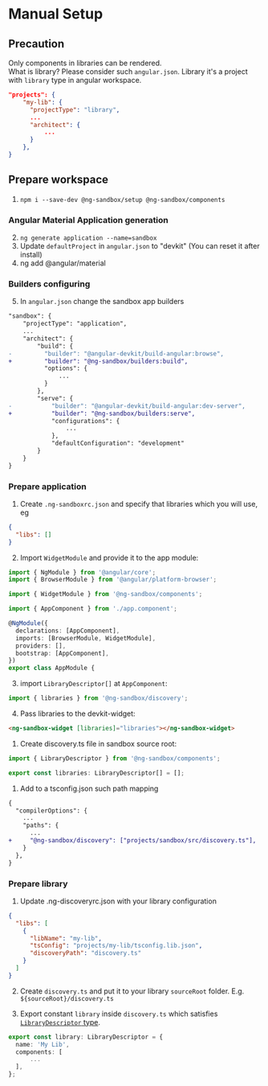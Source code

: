 # Manual Setup

## Precaution

Only components in libraries can be rendered.  
What is library? Please consider such `angular.json`. Library it's a project with `library` type in angular workspace.

```json
"projects": {
    "my-lib": {
      "projectType": "library",
      ...
      "architect": {
          ...
      }
    },
}
```

## Prepare workspace

1. `npm i --save-dev @ng-sandbox/setup @ng-sandbox/components`

### Angular Material Application generation

2. `ng generate application --name=sandbox`
3. Update `defaultProject` in `angular.json` to "devkit" (You can reset it after install)
4. ng add @angular/material


### Builders configuring

5. In `angular.json` change the sandbox app builders

```diff json
"sandbox": {
    "projectType": "application",
    ...
    "architect": {
        "build": {
-         "builder": "@angular-devkit/build-angular:browse",
+         "builder": "@ng-sandbox/builders:build",
          "options": {
              ...
          }
        },
        "serve": {
-           "builder": "@angular-devkit/build-angular:dev-server",
+           "builder": "@ng-sandbox/builders:serve",
            "configurations": {
                ...
            },
            "defaultConfiguration": "development"
        }
    }
}
```

### Prepare application

1. Create `.ng-sandboxrc.json` and specify that libraries which you will use, eg

```json
{
  "libs": []
}
```

2. Import `WidgetModule` and provide it to the app module:

```ts
import { NgModule } from '@angular/core';
import { BrowserModule } from '@angular/platform-browser';

import { WidgetModule } from '@ng-sandbox/components';

import { AppComponent } from './app.component';

@NgModule({
  declarations: [AppComponent],
  imports: [BrowserModule, WidgetModule],
  providers: [],
  bootstrap: [AppComponent],
})
export class AppModule {
```

3. import `LibraryDescriptor[]` at `AppComponent`:

```typescript
import { libraries } from '@ng-sandbox/discovery';
```

4. Pass libraries to the devkit-widget:

```html
<ng-sandbox-widget [libraries]="libraries"></ng-sandbox-widget>
```

1. Create discovery.ts file in sandbox source root:

```ts
import { LibraryDescriptor } from '@ng-sandbox/components';

export const libraries: LibraryDescriptor[] = [];
```

1. Add to a tsconfig.json such path mapping

```Diff
{
  "compilerOptions": {
    ...
    "paths": {
      ...
+     "@ng-sandbox/discovery": ["projects/sandbox/src/discovery.ts"],
    }
  },
}
```

### Prepare library

1. Update .ng-discoveryrc.json with your library configuration

```json
{
  "libs": [
    {
      "libName": "my-lib",
      "tsConfig": "projects/my-lib/tsconfig.lib.json",
      "discoveryPath": "discovery.ts"
    }
  ]
}
```

2. Create `discovery.ts` and put it to your library `sourceRoot` folder. E.g. `${sourceRoot}/discovery.ts`

3. Export constant `library` inside `discovery.ts` which satisfies [`LibraryDescriptor` type](https://github.com/s3141p/ng-sandbox/blob/master/libs/components/src/lib/types/library-descriptor.ts).

```ts
export const library: LibraryDescriptor = {
  name: 'My Lib',
  components: [
      ...
  ],
};
```
